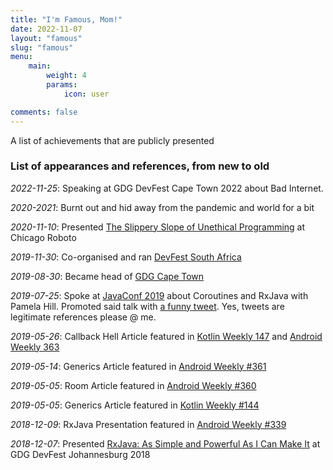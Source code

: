 ```yaml
---
title: "I'm Famous, Mom!"
date: 2022-11-07
layout: "famous"
slug: "famous"
menu:
    main:
        weight: 4
        params:
            icon: user

comments: false
---
```



A list of achievements that are publicly presented

<!--more-->

### List of appearances and references, from new to old

*2022-11-25*: Speaking at GDG DevFest Cape Town 2022 about Bad Internet.

*2020-2021*: Burnt out and hid away from the pandemic and world for a bit

*2020-11-10*: Presented [The Slippery Slope of Unethical Programming](https://youtu.be/qhu27ttzYK8) at Chicago Roboto

*2019-11-30*: Co-organised and ran [DevFest South Africa](https://devfest.co.za/)

*2019-08-30*: Became head of [GDG Cape Town](https://www.meetup.com/Google-Developer-Group-Cape-Town-Meetup/)

*2019-07-25*: Spoke at [JavaConf 2019](http://j-sa.co/speaker/jacques-smuts/) about Coroutines and RxJava with Pamela Hill. Promoted said talk with [a funny tweet](https://twitter.com/JacquesSmuts/status/1154769025517477888). Yes, tweets are legitimate references please @ me.

*2019-05-26*: Callback Hell Article featured in [Kotlin Weekly 147](https://mailchi.mp/kotlinweekly/kotlin-weekly-147) and [Android Weekly 363](https://androidweekly.net/issues/issue-363)

*2019-05-14*: Generics Article featured in [Android Weekly #361](https://androidweekly.net/issues/issue-361)

*2019-05-05*: Room Article featured in [Android Weekly #360](https://androidweekly.net/issues/issue-360)

*2019-05-05*: Generics Article featured in [Kotlin Weekly #144](https://mailchi.mp/kotlinweekly/kotlin-weekly-144?e=733eda9e83)

*2018-12-09*: RxJava Presentation featured in [Android Weekly #339](https://androidweekly.net/issues/issue-339)

*2018-12-07*: Presented [RxJava: As Simple and Powerful As I Can Make It](https://www.youtube.com/watch?v=TdO8hR2QAUs) at GDG DevFest Johannesburg 2018
